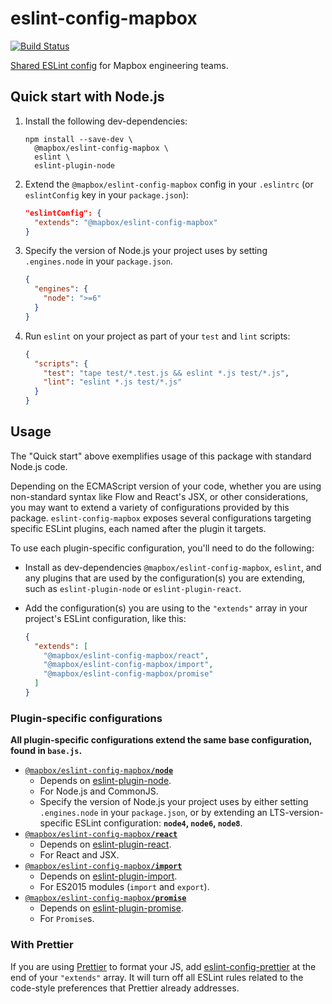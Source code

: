 # eslint-config-mapbox

[![Build Status](https://travis-ci.org/mapbox/eslint-config-mapbox.svg?branch=master)](https://travis-ci.org/mapbox/eslint-config-mapbox)

[Shared ESLint config](https://eslint.org/docs/developer-guide/shareable-configs) for Mapbox engineering teams.

## Quick start with Node.js

1. Install the following dev-dependencies:

    ```
    npm install --save-dev \
      @mapbox/eslint-config-mapbox \
      eslint \
      eslint-plugin-node
    ```

2. Extend the `@mapbox/eslint-config-mapbox` config in your `.eslintrc` (or `eslintConfig` key in your `package.json`):

    ```json
    "eslintConfig": {
      "extends": "@mapbox/eslint-config-mapbox"
    }
    ```

3. Specify the version of Node.js your project uses by setting `.engines.node` in your `package.json`.

    ```json
    {
      "engines": {
        "node": ">=6"
      }
    }
    ```

4. Run `eslint` on your project as part of your `test` and `lint` scripts:

    ```json
    {
      "scripts": {
        "test": "tape test/*.test.js && eslint *.js test/*.js",
        "lint": "eslint *.js test/*.js"
      }
    }
    ```

## Usage

The "Quick start" above exemplifies usage of this package with standard Node.js code.

Depending on the ECMAScript version of your code, whether you are using non-standard syntax like Flow and React's JSX, or other considerations, you may want to extend a variety of configurations provided by this package. `eslint-config-mapbox` exposes several configurations targeting specific ESLint plugins, each named after the plugin it targets.

To use each plugin-specific configuration, you'll need to do the following:

- Install as dev-dependencies `@mapbox/eslint-config-mapbox`, `eslint`, and any plugins that are used by the configuration(s) you are extending, such as `eslint-plugin-node` or `eslint-plugin-react`.
- Add the configuration(s) you are using to the `"extends"` array in your project's ESLint configuration, like this:

    ```json
    {
      "extends": [
        "@mapbox/eslint-config-mapbox/react",
        "@mapbox/eslint-config-mapbox/import",
        "@mapbox/eslint-config-mapbox/promise"
      ]
    }
    ```

### Plugin-specific configurations

**All plugin-specific configurations extend the same base configuration, found in `base.js`.**

- [`@mapbox/eslint-config-mapbox`**`/node`**](./node.js)
  - Depends on [eslint-plugin-node](https://github.com/mysticatea/eslint-plugin-node).
  - For Node.js and CommonJS.
  - Specify the version of Node.js your project uses by either setting `.engines.node` in your `package.json`, or by extending an LTS-version-specific ESLint configuration: **`node4`, `node6`, `node8`**.
- [`@mapbox/eslint-config-mapbox`**`/react`**](./react.js)
  - Depends on [eslint-plugin-react](https://github.com/yannickcr/eslint-plugin-react).
  - For React and JSX.
- [`@mapbox/eslint-config-mapbox`**`/import`**](./import.js)
  - Depends on [eslint-plugin-import](https://github.com/benmosher/eslint-plugin-import).
  - For ES2015 modules (`import` and `export`).
- [`@mapbox/eslint-config-mapbox`**`/promise`**](./promise.js)
  - Depends on [eslint-plugin-promise](https://github.com/xjamundx/eslint-plugin-promise).
  - For `Promise`s.

### With Prettier

If you are using [Prettier](https://prettier.io/) to format your JS, add [eslint-config-prettier](https://github.com/prettier/eslint-config-prettier) at the end of your `"extends"` array. It will turn off all ESLint rules related to the code-style preferences that Prettier already addresses.
